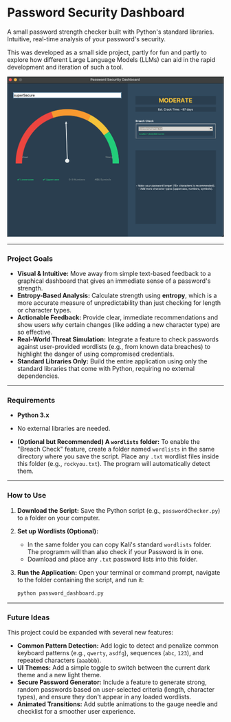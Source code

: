 # Password Security Dashboard

A small password strength checker built with Python's standard libraries. Intuitive, real-time analysis of your password's security.

This was developed as a small side project, partly for fun and partly to explore how different Large Language Models (LLMs) can aid in the rapid development and iteration of such a tool.

![Dashboard UI Screenshot](https://github.com/jakobheuer/passwordStrengthChecker/blob/main/UI.png)

---

### Project Goals

* **Visual & Intuitive:** Move away from simple text-based feedback to a graphical dashboard that gives an immediate sense of a password's strength.
* **Entropy-Based Analysis:** Calculate strength using **entropy**, which is a more accurate measure of unpredictability than just checking for length or character types.
* **Actionable Feedback:** Provide clear, immediate recommendations and show users *why* certain changes (like adding a new character type) are so effective.
* **Real-World Threat Simulation:** Integrate a feature to check passwords against user-provided wordlists (e.g., from known data breaches) to highlight the danger of using compromised credentials.
* **Standard Libraries Only:** Build the entire application using only the standard libraries that come with Python, requiring no external dependencies.

---

### Requirements

* **Python 3.x**
* No external libraries are needed.

* **(Optional but Recommended) A `wordlists` folder:**
    To enable the "Breach Check" feature, create a folder named `wordlists` in the same directory where you save the script. Place any `.txt` wordlist files inside this folder (e.g., `rockyou.txt`). The program will automatically detect them.

---

### How to Use

1.  **Download the Script:** Save the Python script (e.g., `passwordChecker.py`) to a folder on your computer.

2.  **Set up Wordlists (Optional):**
    * In the same folder you can copy Kali's standard `wordlists` folder. The programm will than also check if your Password is in one.
    * Download and place any `.txt` password lists into this folder.

3.  **Run the Application:**
    Open your terminal or command prompt, navigate to the folder containing the script, and run it:
    ```bash
    python password_dashboard.py
    ```

---

### Future Ideas

This project could be expanded with several new features:

* **Common Pattern Detection:** Add logic to detect and penalize common keyboard patterns (e.g., `qwerty`, `asdfg`), sequences (`abc`, `123`), and repeated characters (`aaabbb`).
* **UI Themes:** Add a simple toggle to switch between the current dark theme and a new light theme.
* **Secure Password Generator:** Include a feature to generate strong, random passwords based on user-selected criteria (length, character types), and ensure they don't appear in any loaded wordlists.
* **Animated Transitions:** Add subtle animations to the gauge needle and checklist for a smoother user experience.
